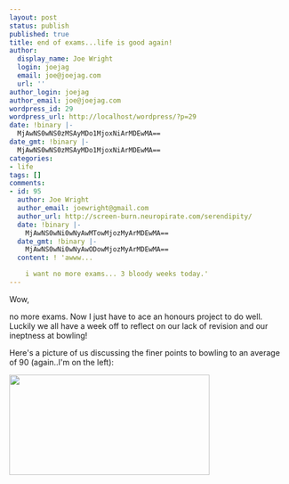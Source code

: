 ```yaml
---
layout: post
status: publish
published: true
title: end of exams...life is good again!
author:
  display_name: Joe Wright
  login: joejag
  email: joe@joejag.com
  url: ''
author_login: joejag
author_email: joe@joejag.com
wordpress_id: 29
wordpress_url: http://localhost/wordpress/?p=29
date: !binary |-
  MjAwNS0wNS0zMSAyMDo1MjoxNiArMDEwMA==
date_gmt: !binary |-
  MjAwNS0wNS0zMSAyMDo1MjoxNiArMDEwMA==
categories:
- life
tags: []
comments:
- id: 95
  author: Joe Wright
  author_email: joewright@gmail.com
  author_url: http://screen-burn.neuropirate.com/serendipity/
  date: !binary |-
    MjAwNS0wNi0wNyAwMTowMjozMyArMDEwMA==
  date_gmt: !binary |-
    MjAwNS0wNi0wNyAwODowMjozMyArMDEwMA==
  content: ! 'awww...

    i want no more exams... 3 bloody weeks today.'
---
```

<p>Wow,</p>
<p>no more exams.  Now I just have to ace an honours project to do well.  Luckily we all have a week off to reflect on our lack of revision and our ineptness at bowling!</p>
<p>Here's a picture of us discussing the finer points to bowling to an average of 90 (again..I'm on the left):</p>
<p><img src="/i/bowl.gif" width="360" height="180"></p>
